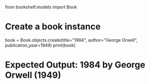 from bookshelf.models import Book

# Create a book instance
book = Book.objects.create(title="1984", author="George Orwell", publication_year=1949)
print(book)
# Expected Output: 1984 by George Orwell (1949)
